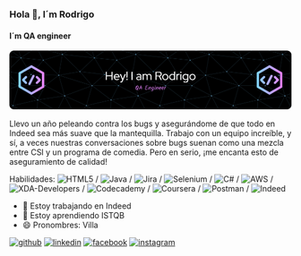 ### Hola 👋, I´m Rodrigo
#### I´m QA engineer
![I´m QA engineer](https://github.com/Villaffc/Villaffc/blob/3e95ac3904995540edda8427d255b3b297ba7201/github-header-image.png)

Llevo un año peleando contra los bugs y asegurándome de que todo en Indeed sea más suave que la mantequilla. Trabajo con un equipo increíble, y sí, a veces nuestras conversaciones sobre bugs suenan como una mezcla entre CSI y un programa de comedia. Pero en serio, ¡me encanta esto de aseguramiento de calidad!


Habilidades: ![HTML5](https://img.shields.io/badge/html5-%23E34F26.svg?style=for-the-badge&logo=html5&logoColor=white) / ![Java](https://img.shields.io/badge/java-%23ED8B00.svg?style=for-the-badge&logo=openjdk&logoColor=white) / ![Jira](https://img.shields.io/badge/jira-%230A0FFF.svg?style=for-the-badge&logo=jira&logoColor=white) / ![Selenium](https://img.shields.io/badge/-selenium-%43B02A?style=for-the-badge&logo=selenium&logoColor=white) / ![C#](https://img.shields.io/badge/c%23-%23239120.svg?style=for-the-badge&logo=csharp&logoColor=white) / ![AWS](https://img.shields.io/badge/AWS-%23FF9900.svg?style=for-the-badge&logo=amazon-aws&logoColor=white) / ![XDA-Developers](https://img.shields.io/badge/XDA--Developers-%23AC6E2F.svg?style=for-the-badge&logo=XDA-Developers&logoColor=white) / ![Codecademy](https://img.shields.io/badge/Codecademy-FFF0E5?style=for-the-badge&logo=codecademy&logoColor=1F243A) / ![Coursera](https://img.shields.io/badge/Coursera-%230056D2.svg?style=for-the-badge&logo=Coursera&logoColor=white) / ![Postman](https://img.shields.io/badge/Postman-FF6C37?style=for-the-badge&logo=postman&logoColor=white) / ![Indeed](https://img.shields.io/badge/indeed-003A9B?style=for-the-badge&logo=indeed&logoColor=white)

- 🔭 Estoy trabajando en Indeed 
- 🌱 Estoy aprendiendo ISTQB 
- 😄 Pronombres: Villa 


[<img src='https://cdn.jsdelivr.net/npm/simple-icons@3.0.1/icons/github.svg' alt='github' height='40'>](https://github.com/Villaffc)  [<img src='https://cdn.jsdelivr.net/npm/simple-icons@3.0.1/icons/linkedin.svg' alt='linkedin' height='40'>](https://www.linkedin.com/in/rodrigo-villarroel-calderon-2590aa140/)  [<img src='https://cdn.jsdelivr.net/npm/simple-icons@3.0.1/icons/facebook.svg' alt='facebook' height='40'>](https://www.facebook.com/Villaffc10/)  [<img src='https://cdn.jsdelivr.net/npm/simple-icons@3.0.1/icons/instagram.svg' alt='instagram' height='40'>](https://www.instagram.com/villaffc10/)  



